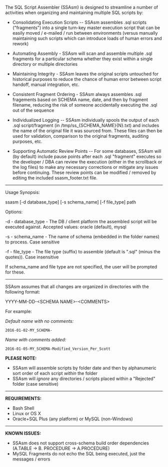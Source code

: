 The SQL Script Assembler (SSAsm) is designed to streamline a number of activities when organizing and maintaining multiple SQL scripts by:

* Consolidating Execution Scripts -- SSAsm assembles .sql scripts ("fragments") into a single turn-key master execution script that can be easily moved / e-mailed / run between environments (versus manually maintaining such scripts which can introduce loads of human errors and rework)

* Automating Assembly - SSAsm will scan and assemble multiple .sql fragments for a particular schema whether they exist within a single directory or multiple directories

* Maintaining Integrity - SSAsm leaves the original scripts untouched for historical purposes to reduce the chance of human error between script handoff, manual integration, etc.

* Consistent Fragment Ordering - SSAsm always assembles .sql fragements based on SCHEMA name, date, and then by fragment filename, reducing the risk of someone accidentally executing the .sql out of the sequence
 
* Individualized Logging -- SSAsm individually spools the output of each .sql script/fragment (in /tmp/ss_{SCHEMA_NAME}{N}.txt) and includes the name of the original file it was sourced from. These files can then be used for validation, comparison to the original fragments, auditing purposes, etc.

* Supporting Automatic Review Points -- For some databases, SSAsm will (by default) include pause points after each .sql "fragment" executes so the developer / DBA can review the execution (either in the scrollback or the log files) to make any necessary corrections or mitigate any issues before continuing. These review points can be modified / removed by editing the included ssasm_footer.txt file.

---------------------------------------------------------------------------------------------------------------------
Usage Synopsis:

ssasm [-d database_type] [-s schema_name] [-f file_type] path


Options:

-d   - database_type - The DB / client platform the assembled script will be executed against. Accepted values:
                       oracle (default), mysql

-s   - schema_name   - The name of schema (embedded in the folder names) to process. Case sensitive

-f   - file_type      - The file type (suffix) to assemble (default is ".sql" (minus the quotes)). Case insensitive


If schema_name and file type are not specified, the user will be prompted for these.

---------------------------------------------------------------------------------------------------------------------

SSAsm assumes that all changes are organized in directories with the following format:

YYYY-MM-DD-\<SCHEMA NAME\>-\<COMMENTS\>

For example:

_Default name with no comments:_

`2016-01-02-MY_SCHEMA-`                        



_Name with comments added:_

`2016-01-05-MY_SCHEMA-Modified_Version_Per_Scott`


**PLEASE NOTE:**
   * SSAsm will assemble scripts by folder date and then by alphanumeric sort order of each script *within* the folder
   * SSAsm will *ignore* any directories / scripts placed within a "Rejected" folder (case sensitive)

---

**REQUIREMENTS:** 

* Bash Shell
* Linux or OS X
* Oracle+SQL Plus (any platform) or MySQL (non-Windows)

---

**KNOWN ISSUES:**

* SSAsm does not support cross-schema build order dependencies (A.TABLE -> B. PROCEDURE -> A.PROCEDURE)
* MySQL Fragments do not echo the SQL being executed, just the messages / errors
